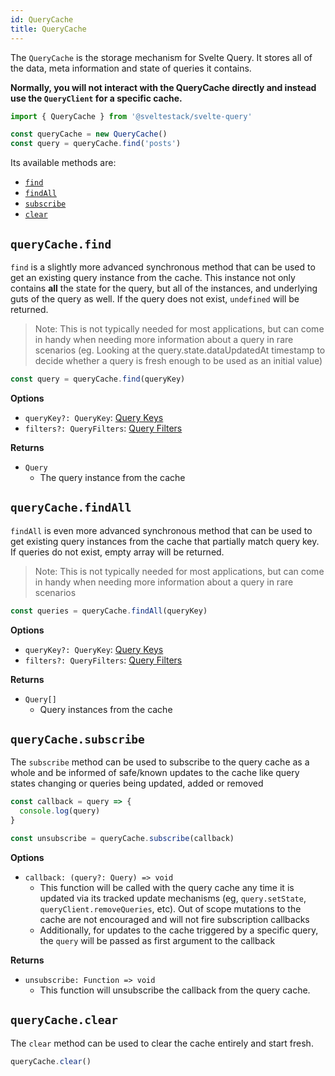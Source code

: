 ```yaml
---
id: QueryCache
title: QueryCache
---
```


The `QueryCache` is the storage mechanism for Svelte Query. It stores all of the data, meta information and state of queries it contains.

**Normally, you will not interact with the QueryCache directly and instead use the `QueryClient` for a specific cache.**

```js
import { QueryCache } from '@sveltestack/svelte-query'

const queryCache = new QueryCache()
const query = queryCache.find('posts')
```

Its available methods are:

- [`find`](#querycachefind)
- [`findAll`](#querycachefindall)
- [`subscribe`](#querycachesubscribe)
- [`clear`](#querycacheclear)

## `queryCache.find`

`find` is a slightly more advanced synchronous method that can be used to get an existing query instance from the cache. This instance not only contains **all** the state for the query, but all of the instances, and underlying guts of the query as well. If the query does not exist, `undefined` will be returned.

> Note: This is not typically needed for most applications, but can come in handy when needing more information about a query in rare scenarios (eg. Looking at the query.state.dataUpdatedAt timestamp to decide whether a query is fresh enough to be used as an initial value)

```js
const query = queryCache.find(queryKey)
```

**Options**

- `queryKey?: QueryKey`: [Query Keys](../guides/query-keys)
- `filters?: QueryFilters`: [Query Filters](../guides/query-filters)

**Returns**

- `Query`
  - The query instance from the cache

## `queryCache.findAll`

`findAll` is even more advanced synchronous method that can be used to get existing query instances from the cache that partially match query key. If queries do not exist, empty array will be returned.

> Note: This is not typically needed for most applications, but can come in handy when needing more information about a query in rare scenarios

```js
const queries = queryCache.findAll(queryKey)
```

**Options**

- `queryKey?: QueryKey`: [Query Keys](../guides/query-keys)
- `filters?: QueryFilters`: [Query Filters](../guides/query-filters)

**Returns**

- `Query[]`
  - Query instances from the cache

## `queryCache.subscribe`

The `subscribe` method can be used to subscribe to the query cache as a whole and be informed of safe/known updates to the cache like query states changing or queries being updated, added or removed

```js
const callback = query => {
  console.log(query)
}

const unsubscribe = queryCache.subscribe(callback)
```

**Options**

- `callback: (query?: Query) => void`
  - This function will be called with the query cache any time it is updated via its tracked update mechanisms (eg, `query.setState`, `queryClient.removeQueries`, etc). Out of scope mutations to the cache are not encouraged and will not fire subscription callbacks
  - Additionally, for updates to the cache triggered by a specific query, the `query` will be passed as first argument to the callback

**Returns**

- `unsubscribe: Function => void`
  - This function will unsubscribe the callback from the query cache.

## `queryCache.clear`

The `clear` method can be used to clear the cache entirely and start fresh.

```js
queryCache.clear()
```
